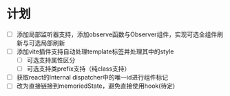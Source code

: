 ﻿# 计划
- [ ] 添加局部监听器支持，添加observe函数与Observer组件，实现可选全组件刷新与可选局部刷新
- [ ] 添加vite插件支持自动处理template标签并处理其中的style
  - [ ] 可选支持属性区分
  - [ ] 可选支持类prefix支持（纯class支持）
- [ ] 获取react的Internal dispatcher中的唯一id进行组件标记
- [ ] 改为直接链接到memoriedState，避免直接使用hook(待定)
